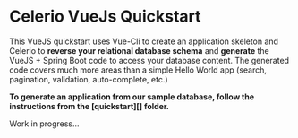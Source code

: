 # Celerio VueJs Quickstart

This VueJS quickstart uses Vue-Cli to create an application skeleton and Celerio 
to **reverse your relational database schema** and **generate** the VueJS + Spring Boot code 
to access your database content. The generated code covers much more areas than a simple Hello World app (search,
pagination, validation, auto-complete, etc.) 

**To generate an application from our sample database, follow the instructions from the [quickstart][] folder.**

Work in progress...
